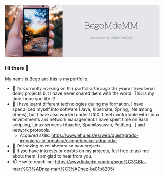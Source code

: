 ![Alt text](https://github.com/BegoMdeMM/BegoMdeMM/blob/main/portfolio.png?raw=true "My Banner")

### Hi there 👋
My name is Bego and this is my portfolio. 

- 🔭 I’m currently working on this portfolio. through the years I have been doing projects but I have never shared them with the world. This is my time, hope you like it!
- 🌱 I have learnt different technologies during my formation. I have specialiced myself into software (Java, Hibernate, Spring, .Ne among others), but I have also worked under UNIX. I feel comfortable with Linux environments and network management. I have spent time on Bash scripting, Linux services (Apache, SpamAssassin, PetitLog...) and network protocols.
  - *Acquired skills*: https://www.ehu.eus/es/web/guest/grado-ingenieria-informatica/competencias-adquiridas
- 👯 I’m looking to collaborate on new projects.
- 💬 If you have interests or doubts on my projects, feel free to ask me about them. I am glad to hear from you.
- 📫 How to reach me: https://www.linkedin.com/in/bego%C3%B1a-mart%C3%ADnez-mart%C3%ADnez-ba01b8205/


<!--
**BegoMdeMM/BegoMdeMM** is a ✨ _special_ ✨ repository because its `README.md` (this file) appears on your GitHub profile.

Here are some ideas to get you started:

- 🔭 I’m currently working on ...
- 🌱 I’m currently learning ...
- 👯 I’m looking to collaborate on ...
- 🤔 I’m looking for help with ...
- 💬 Ask me about ...
- 📫 How to reach me: ...
- 😄 Pronouns: ...
- ⚡ Fun fact: ...
-->
